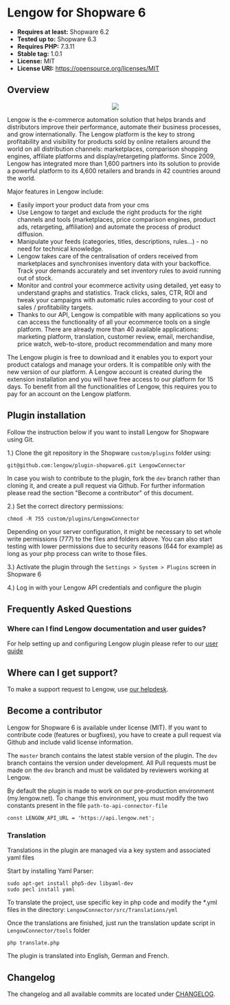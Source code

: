 # Lengow for Shopware 6

- **Requires at least:** Shopware 6.2
- **Tested up to:** Shopware 6.3
- **Requires PHP:** 7.3.11
- **Stable tag:** 1.0.1
- **License:** MIT
- **License URI:** https://opensource.org/licenses/MIT

## Overview

<p align="center">
  <img src="https://my.lengow.io/images/pages/launching/orders.png">
</p>

Lengow is the e-commerce automation solution that helps brands and distributors improve their performance, automate their business processes, and grow internationally. The Lengow platform is the key to strong profitability and visibility for products sold by online retailers around the world on all distribution channels: marketplaces, comparison shopping engines, affiliate platforms and display/retargeting platforms. Since 2009, Lengow has integrated more than 1,600 partners into its solution to provide a powerful platform to its 4,600 retailers and brands in 42 countries around the world.

Major features in Lengow include:

- Easily import your product data from your cms
- Use Lengow to target and exclude the right products for the right channels and tools (marketplaces, price comparison engines, product ads, retargeting, affiliation) and automate the process of product diffusion.
- Manipulate your feeds (categories, titles, descriptions, rules…) - no need for technical knowledge.
- Lengow takes care of the centralisation of orders received from marketplaces and synchronises inventory data with your backoffice. Track your demands accurately and set inventory rules to avoid running out of stock.
- Monitor and control your ecommerce activity using detailed, yet easy to understand graphs and statistics. Track clicks, sales, CTR, ROI and tweak your campaigns with automatic rules according to your cost of sales / profitability targets.
- Thanks to our API, Lengow is compatible with many applications so you can access the functionality of all your ecommerce tools on a single platform. There are already more than 40 available applications: marketing platform, translation, customer review, email, merchandise, price watch, web-to-store, product recommendation and many more

The Lengow plugin is free to download and it enables you to export your product catalogs and manage your orders. It is compatible only with the new version of our platform.
A Lengow account is created during the extension installation and you will have free access to our platform for 15 days. To benefit from all the functionalities of Lengow, this requires you to pay for an account on the Lengow platform.

## Plugin installation

Follow the instruction below if you want to install Lengow for Shopware using Git.

1.) Clone the git repository in the Shopware `custom/plugins` folder using:

    git@github.com:lengow/plugin-shopware6.git LengowConnector

In case you wish to contribute to the plugin, fork the `dev` branch rather than cloning it, and create a pull request via Github. For further information please read the section "Become a contributor" of this document.

2.) Set the correct directory permissions:

    chmod -R 755 custom/plugins/LengowConnector

Depending on your server configuration, it might be necessary to set whole write permissions (777) to the files and folders above.
You can also start testing with lower permissions due to security reasons (644 for example) as long as your php process can write to those files.

3.) Activate the plugin through the `Settings > System > Plugins` screen in Shopware 6

4.) Log in with your Lengow API credentials and configure the plugin

## Frequently Asked Questions

### Where can I find Lengow documentation and user guides?

For help setting up and configuring Lengow plugin please refer to our [user guide](https://support.lengow.com/kb/guide/en/shopware-6-1KEHaAuucG/Steps/98507)

## Where can I get support?

To make a support request to Lengow, use [our helpdesk](https://support.lengow.com/hc/en-us/requests/new).


## Become a contributor

Lengow for Shopware 6 is available under license (MIT). If you want to contribute code (features or bugfixes), you have to create a pull request via Github and include valid license information.

The `master` branch contains the latest stable version of the plugin. The `dev` branch contains the version under development.
All Pull requests must be made on the `dev` branch and must be validated by reviewers working at Lengow.

By default the plugin is made to work on our pre-production environment (my.lengow.net).
To change this environment, you must modify the two constants present in the file `path-to-api-connector-file`

    const LENGOW_API_URL = 'https://api.lengow.net';

### Translation

Translations in the plugin are managed via a key system and associated yaml files

Start by installing Yaml Parser:

    sudo apt-get install php5-dev libyaml-dev
    sudo pecl install yaml

To translate the project, use specific key in php code and modify the *.yml files in the directory: `LengowConnector/src/Translations/yml`

Once the translations are finished, just run the translation update script in `LengowConnector/tools` folder

    php translate.php

The plugin is translated into English, German and French.

## Changelog

The changelog and all available commits are located under [CHANGELOG](CHANGELOG.md).

